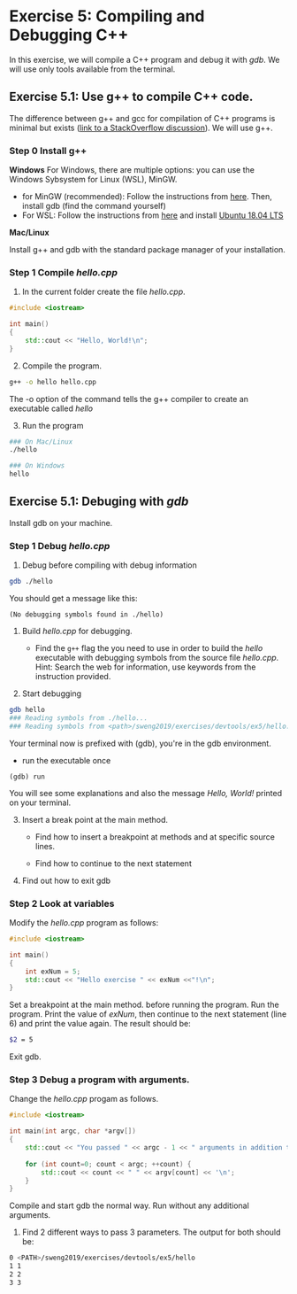 # Exercise 5: Compiling and Debugging C++

In this exercise, we will compile a C++ program and debug it with _gdb_. We will use only tools available from the terminal.

## Exercise 5.1: Use g++ to compile C++ code.

The difference between g++ and gcc for compilation of C++ programs is minimal but exists ([link to a StackOverflow discussion](https://stackoverflow.com/questions/172587/what-is-the-difference-between-g-and-gcc)). We will use g++.

### **Step 0** Install g++

**Windows** For Windows, there are multiple options: you can use the Windows Sybsystem for Linux (WSL), MinGW.
- for MinGW (recommended): Follow the instructions from [here](https://nuwen.net/mingw.html). Then, install gdb (find the command yourself)
- For WSL: Follow the instructions from [here](https://docs.microsoft.com/en-us/windows/wsl/install-win10) and install [Ubuntu 18.04 LTS](https://www.microsoft.com/fr-ch/p/ubuntu-1804-lts/9n9tngvndl3q?rtc=1&activetab=pivot:overviewtab)

**Mac/Linux**

Install g++ and gdb with the standard package manager of your installation.


### **Step 1** Compile _hello.cpp_

1. In the current folder create the file _hello.cpp_.

```cpp 
#include <iostream>

int main()
{
    std::cout << "Hello, World!\n";
}
```

2. Compile the program.

```sh
g++ -o hello hello.cpp
```

The -o option of the command tells the g++ compiler to create an executable called _hello_

3. Run the program


```sh
### On Mac/Linux
./hello 

### On Windows
hello
```

## Exercise 5.1: Debuging with _gdb_

Install gdb on your machine.

### **Step 1** Debug _hello.cpp_

1. Debug before compiling with debug information

```sh
gdb ./hello
```

You should get a message like this:

```
(No debugging symbols found in ./hello)
```

1. Build _hello.cpp_ for debugging.
   - Find the `g++` flag the you need to use in order to build the _hello_ executable with debugging symbols from the source file _hello.cpp_. Hint: Search the web for information, use keywords from the instruction provided.

2. Start debugging

```sh
gdb hello
### Reading symbols from ./hello...
### Reading symbols from <path>/sweng2019/exercises/devtools/ex5/hello.dSYM/Contents/Resources/DWARF/hello...
```

Your terminal now is prefixed with (gdb), you're in the gdb environment.

- run the executable once

```gdb
(gdb) run
```

You will see some explanations and also the message _Hello, World!_ printed on your terminal.

3. Insert a break point at the main method.
   - Find how to insert a breakpoint at methods and at specific source lines.

   - Find how to continue to the next statement

4. Find out how to exit gdb


### **Step 2** Look at variables

Modify the _hello.cpp_ program as follows:


```cpp 
#include <iostream>

int main()
{
    int exNum = 5;
    std::cout << "Hello exercise " << exNum <<"!\n";
}
```

Set a breakpoint at the main method. before running the program. Run the program. Print the value of _exNum_, then continue to the next statement (line 6) and print the value again. The result should be:

```sh
$2 = 5
```
Exit gdb.


### **Step 3** Debug a program with arguments.


Change the _hello.cpp_ progam as follows.
```cpp
#include <iostream>

int main(int argc, char *argv[])
{
    std::cout << "You passed " << argc - 1 << " arguments in addition to the program name.\n";
 
    for (int count=0; count < argc; ++count) {
        std::cout << count << " " << argv[count] << '\n';
    }
}
```
Compile and start gdb the normal way. Run without any additional arguments.

1. Find 2 different ways to pass 3 parameters. The output for both should be:

```sh
0 <PATH>/sweng2019/exercises/devtools/ex5/hello
1 1
2 2
3 3
```




